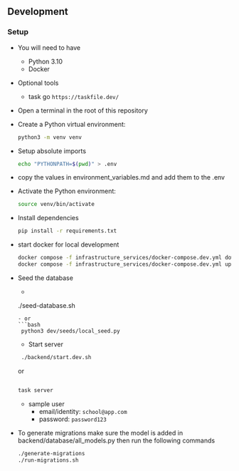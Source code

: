 ## Development

### Setup

- You will need to have

  - Python 3.10
  - Docker

- Optional tools
    - task go `https://taskfile.dev/`
  
- Open a terminal in the root of this repository

- Create a Python virtual environment:

  ```bash
  python3 -m venv venv
  ```
- Setup absolute imports
  ```bash
  echo "PYTHONPATH=$(pwd)" > .env
  ```
- copy the values in environment_variables.md and add them to the .env

- Activate the Python environment:

  ```bash
  source venv/bin/activate
  ```

- Install dependencies

  ```bash
  pip install -r requirements.txt
  ```
- start docker for local development
  ```bash
  docker compose -f infrastructure_services/docker-compose.dev.yml down
  docker compose -f infrastructure_services/docker-compose.dev.yml up
  ```
- Seed the database
  - ```bash

  ./seed-database.sh 

  ```
  - or 
  ```bash
   python3 dev/seeds/local_seed.py
  ```
  - Start server

  ```bash
   ./backend/start.dev.sh
   ````
   or 

  ```bash
  
  task server
  ```
  - sample user
    - email/identity: `school@app.com`
    - password: `password123`

- To generate migrations make sure the model is added in backend/database/all_models.py then run the following commands

  ```bash
  ./generate-migrations
  ./run-migrations.sh
  ```
